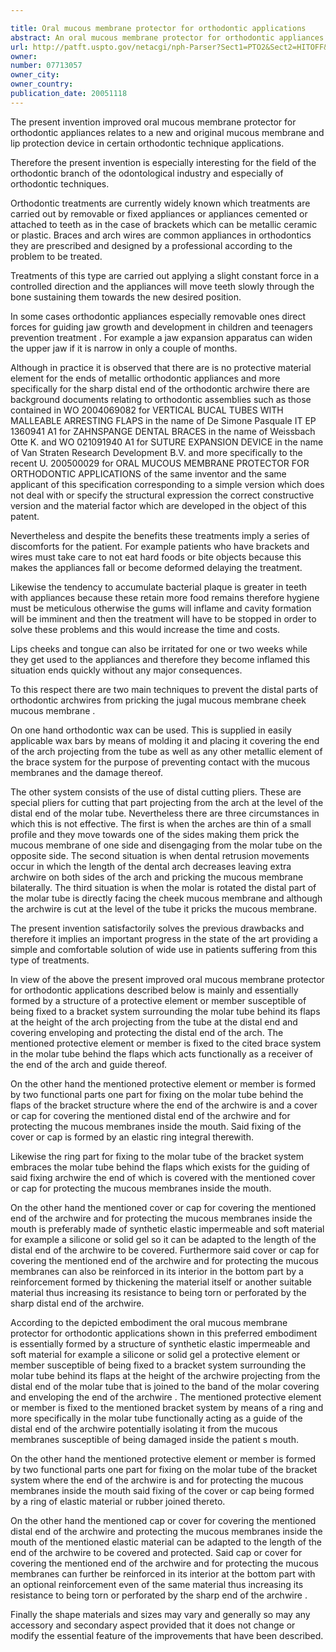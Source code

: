 ```yaml
---

title: Oral mucous membrane protector for orthodontic applications
abstract: An oral mucous membrane protector for orthodontic appliances formed of a protective element or member arranged on the distal end of the archwire that projects from the molar tube, covering or enveloping the archwire and fixing it to the molar tube by means of an elastic ring joined to the protective element. The protective element may be reinforced on the bottom thereof so as to prevent tearing or perforation.
url: http://patft.uspto.gov/netacgi/nph-Parser?Sect1=PTO2&Sect2=HITOFF&p=1&u=%2Fnetahtml%2FPTO%2Fsearch-adv.htm&r=1&f=G&l=50&d=PALL&S1=07713057&OS=07713057&RS=07713057
owner: 
number: 07713057
owner_city: 
owner_country: 
publication_date: 20051118
---
```

The present invention improved oral mucous membrane protector for orthodontic appliances relates to a new and original mucous membrane and lip protection device in certain orthodontic technique applications.

Therefore the present invention is especially interesting for the field of the orthodontic branch of the odontological industry and especially of orthodontic techniques.

Orthodontic treatments are currently widely known which treatments are carried out by removable or fixed appliances or appliances cemented or attached to teeth as in the case of brackets which can be metallic ceramic or plastic. Braces and arch wires are common appliances in orthodontics they are prescribed and designed by a professional according to the problem to be treated.

Treatments of this type are carried out applying a slight constant force in a controlled direction and the appliances will move teeth slowly through the bone sustaining them towards the new desired position.

In some cases orthodontic appliances especially removable ones direct forces for guiding jaw growth and development in children and teenagers prevention treatment . For example a jaw expansion apparatus can widen the upper jaw if it is narrow in only a couple of months.

Although in practice it is observed that there are is no protective material element for the ends of metallic orthodontic appliances and more specifically for the sharp distal end of the orthodontic archwire there are background documents relating to orthodontic assemblies such as those contained in WO 2004069082 for VERTICAL BUCAL TUBES WITH MALLEABLE ARRESTING FLAPS in the name of De Simone Pasquale IT EP 1360941 A1 for ZAHNSPANGE DENTAL BRACES in the name of Weissbach Otte K. and WO 021091940 A1 for SUTURE EXPANSION DEVICE in the name of Van Straten Research Development B.V. and more specifically to the recent U. 200500029 for ORAL MUCOUS MEMBRANE PROTECTOR FOR ORTHODONTIC APPLICATIONS of the same inventor and the same applicant of this specification corresponding to a simple version which does not deal with or specify the structural expression the correct constructive version and the material factor which are developed in the object of this patent.

Nevertheless and despite the benefits these treatments imply a series of discomforts for the patient. For example patients who have brackets and wires must take care to not eat hard foods or bite objects because this makes the appliances fall or become deformed delaying the treatment.

Likewise the tendency to accumulate bacterial plaque is greater in teeth with appliances because these retain more food remains therefore hygiene must be meticulous otherwise the gums will inflame and cavity formation will be imminent and then the treatment will have to be stopped in order to solve these problems and this would increase the time and costs.

Lips cheeks and tongue can also be irritated for one or two weeks while they get used to the appliances and therefore they become inflamed this situation ends quickly without any major consequences.

To this respect there are two main techniques to prevent the distal parts of orthodontic archwires from pricking the jugal mucous membrane cheek mucous membrane .

On one hand orthodontic wax can be used. This is supplied in easily applicable wax bars by means of molding it and placing it covering the end of the arch projecting from the tube as well as any other metallic element of the brace system for the purpose of preventing contact with the mucous membranes and the damage thereof.

The other system consists of the use of distal cutting pliers. These are special pliers for cutting that part projecting from the arch at the level of the distal end of the molar tube. Nevertheless there are three circumstances in which this is not effective. The first is when the arches are thin of a small profile and they move towards one of the sides making them prick the mucous membrane of one side and disengaging from the molar tube on the opposite side. The second situation is when dental retrusion movements occur in which the length of the dental arch decreases leaving extra archwire on both sides of the arch and pricking the mucous membrane bilaterally. The third situation is when the molar is rotated the distal part of the molar tube is directly facing the cheek mucous membrane and although the archwire is cut at the level of the tube it pricks the mucous membrane.

The present invention satisfactorily solves the previous drawbacks and therefore it implies an important progress in the state of the art providing a simple and comfortable solution of wide use in patients suffering from this type of treatments.

In view of the above the present improved oral mucous membrane protector for orthodontic applications described below is mainly and essentially formed by a structure of a protective element or member susceptible of being fixed to a bracket system surrounding the molar tube behind its flaps at the height of the arch projecting from the tube at the distal end and covering enveloping and protecting the distal end of the arch. The mentioned protective element or member is fixed to the cited brace system in the molar tube behind the flaps which acts functionally as a receiver of the end of the arch and guide thereof.

On the other hand the mentioned protective element or member is formed by two functional parts one part for fixing on the molar tube behind the flaps of the bracket structure where the end of the archwire is and a cover or cap for covering the mentioned distal end of the archwire and for protecting the mucous membranes inside the mouth. Said fixing of the cover or cap is formed by an elastic ring integral therewith.

Likewise the ring part for fixing to the molar tube of the bracket system embraces the molar tube behind the flaps which exists for the guiding of said fixing archwire the end of which is covered with the mentioned cover or cap for protecting the mucous membranes inside the mouth.

On the other hand the mentioned cover or cap for covering the mentioned end of the archwire and for protecting the mucous membranes inside the mouth is preferably made of synthetic elastic impermeable and soft material for example a silicone or solid gel so it can be adapted to the length of the distal end of the archwire to be covered. Furthermore said cover or cap for covering the mentioned end of the archwire and for protecting the mucous membranes can also be reinforced in its interior in the bottom part by a reinforcement formed by thickening the material itself or another suitable material thus increasing its resistance to being torn or perforated by the sharp distal end of the archwire.

According to the depicted embodiment the oral mucous membrane protector for orthodontic applications shown in this preferred embodiment is essentially formed by a structure of synthetic elastic impermeable and soft material for example a silicone or solid gel a protective element or member susceptible of being fixed to a bracket system surrounding the molar tube behind its flaps at the height of the archwire projecting from the distal end of the molar tube that is joined to the band of the molar covering and enveloping the end of the archwire . The mentioned protective element or member is fixed to the mentioned bracket system by means of a ring and more specifically in the molar tube functionally acting as a guide of the distal end of the archwire potentially isolating it from the mucous membranes susceptible of being damaged inside the patient s mouth.

On the other hand the mentioned protective element or member is formed by two functional parts one part for fixing on the molar tube of the bracket system where the end of the archwire is and for protecting the mucous membranes inside the mouth said fixing of the cover or cap being formed by a ring of elastic material or rubber joined thereto.

On the other hand the mentioned cap or cover for covering the mentioned distal end of the archwire and protecting the mucous membranes inside the mouth of the mentioned elastic material can be adapted to the length of the end of the archwire to be covered and protected. Said cap or cover for covering the mentioned end of the archwire and for protecting the mucous membranes can further be reinforced in its interior at the bottom part with an optional reinforcement even of the same material thus increasing its resistance to being torn or perforated by the sharp end of the archwire .

Finally the shape materials and sizes may vary and generally so may any accessory and secondary aspect provided that it does not change or modify the essential feature of the improvements that have been described.

